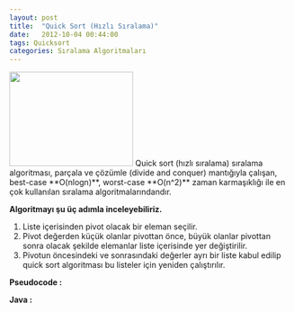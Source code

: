 ```yaml
---
layout: post
title:  "Quick Sort (Hızlı Sıralama)"
date:   2012-10-04 00:44:00
tags: Quicksort
categories: Sıralama Algoritmaları
---
```


<img class="alignright size-full wp-image-68" title="Sorting_quicksort_anim" alt="" src="{{site.baseurl}}/assets/images/2011/04/Sorting_quicksort_anim.gif" width="220" height="168" />
Quick sort (hızlı sıralama) sıralama algoritması, parçala ve çözümle (divide and conquer) mantığıyla çalışan, best-case **O(nlogn)**, worst-case **O(n^2)** zaman karmaşıklığı ile en çok kullanılan sıralama algoritmalarındandır.

**Algoritmayı şu üç adımla inceleyebiliriz.**

1. Liste içerisinden pivot olacak bir eleman seçilir.
2. Pivot değerden küçük olanlar pivottan önce, büyük olanlar pivottan sonra olacak şekilde elemanlar liste içerisinde yer değiştirilir.
3. Pivotun öncesindeki ve sonrasındaki değerler ayrı bir liste kabul edilip quick sort algoritması bu listeler için yeniden çalıştırılır.

**Pseudocode :**
<script src="https://gist.github.com/tolpp/676593ce32b36974fb27.js"></script>
**Java :**
<script src="https://gist.github.com/tolpp/bcf7908f41f09ea258b2.js"></script>